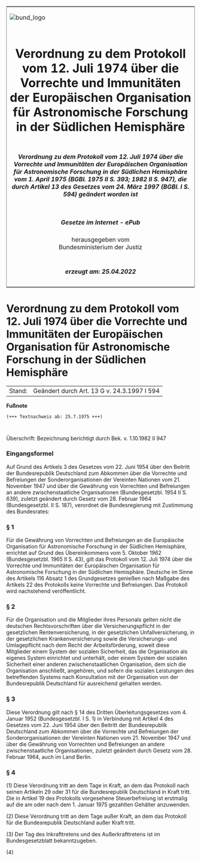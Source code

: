<span id="DECKBLATT.html"></span>

<table border="0" frame="border" width="100%">

<tr valign="top">

<td align="left">

![bund\_logo](BfJ_2021_Web_de_de.gif)

</td>

<td align="right">

 

</td>

</tr>

<tr align="center" valign="middle">

<td colspan="2">

# Verordnung zu dem Protokoll vom 12. Juli 1974 über die Vorrechte und Immunitäten der Europäischen Organisation für Astronomische Forschung in der Südlichen Hemisphäre

</td>

</tr>

<tr align="center" valign="middle">

<td colspan="2">

##### Verordnung zu dem Protokoll vom 12. Juli 1974 über die Vorrechte und Immunitäten der Europäischen Organisation für Astronomische Forschung in der Südlichen Hemisphäre vom 1. April 1975 (BGBl. 1975 II S. 393; 1982 II S. 947), die durch Artikel 13 des Gesetzes vom 24. März 1997 (BGBl. I S. 594) geändert worden ist

</td>

</tr>

<tr align="center" valign="middle">

<td colspan="2">

  
  

##### Gesetze im Internet - ePub  
  
herausgegeben vom  
Bundesministerium der Justiz

</td>

</tr>

<tr align="center" valign="bottom">

<td colspan="2">

  
  

##### erzeugt am: 25.04.2022

</td>

</tr>

</table>

<span id="BJNR203930975.html"></span>

# Verordnung zu dem Protokoll vom 12. Juli 1974 über die Vorrechte und Immunitäten der Europäischen Organisation für Astronomische Forschung in der Südlichen Hemisphäre

<div>

<div class="jnhtml">

|        |                                             |
| ------ | ------------------------------------------- |
| Stand: | Geändert durch Art. 13 G v. 24.3.1997 I 594 |

</div>

</div>

<div>

  
**Fußnote**

<div class="jnhtml">

<div>

<div class="jurAbsatz">

  

``` 
(+++ Textnachweis ab: 25.7.1975 +++)

 
```

Überschrift: Bezeichnung berichtigt durch Bek. v. 1.10.1982 II 947

</div>

</div>

</div>

</div>

<span id="BJNR203930975BJNE000100314.html"></span>

### Eingangsformel  

<div>

<div class="jnhtml">

<div>

<div class="jurAbsatz">

Auf Grund des Artikels 3 des Gesetzes vom 22. Juni 1954 über den
Beitritt der Bundesrepublik Deutschland zum Abkommen über die Vorrechte
und Befreiungen der Sonderorganisationen der Vereinten Nationen vom 21.
November 1947 und über die Gewährung von Vorrechten und Befreiungen an
andere zwischenstaatliche Organisationen (Bundesgesetzbl. 1954 II S.
639), zuletzt geändert durch Gesetz vom 28. Februar 1964
(Bundesgesetzbl. II S. 187), verordnet die Bundesregierung mit
Zustimmung des Bundesrates:

</div>

</div>

</div>

</div>

<span id="BJNR203930975BJNE000200314.html"></span>

### § 1  

<div>

<div class="jnhtml">

<div>

<div class="jurAbsatz">

Für die Gewährung von Vorrechten und Befreiungen an die Europäische
Organisation für Astronomische Forschung in der Südlichen Hemisphäre,
errichtet auf Grund des Übereinkommens vom 5. Oktober 1962
(Bundesgesetzbl. 1965 II S. 43), gilt das Protokoll vom 12. Juli 1974
über die Vorrechte und Immunitäten der Europäischen Organisation für
Astronomische Forschung in der Südlichen Hemisphäre. Deutsche im Sinne
des Artikels 116 Absatz 1 des Grundgesetzes genießen nach Maßgabe des
Artikels 22 des Protokolls keine Vorrechte und Befreiungen. Das
Protokoll wird nachstehend veröffentlicht.

</div>

</div>

</div>

</div>

<span id="BJNR203930975BJNE000301307.html"></span>

### § 2  

<div>

<div class="jnhtml">

<div>

<div class="jurAbsatz">

Für die Organisation und die Mitglieder ihres Personals gelten nicht die
deutschen Rechtsvorschriften über die Versicherungspflicht in der
gesetzlichen Rentenversicherung, in der gesetzlichen Unfallversicherung,
in der gesetzlichen Krankenversicherung sowie die Versicherungs- und
Umlagepflicht nach dem Recht der Arbeitsförderung, soweit diese
Mitglieder einem System der sozialen Sicherheit, das die Organisation
als eigenes System einrichtet und unterhält, oder einem System der
sozialen Sicherheit einer anderen zwischenstaatlichen Organisation, dem
sich die Organisation anschließt, angehören, und sofern die sozialen
Leistungen des betreffenden Systems nach Konsultation mit der
Organisation von der Bundesrepublik Deutschland für ausreichend gehalten
werden.

</div>

</div>

</div>

</div>

<span id="BJNR203930975BJNE000400314.html"></span>

### § 3  

<div>

<div class="jnhtml">

<div>

<div class="jurAbsatz">

Diese Verordnung gilt nach § 14 des Dritten Überleitungsgesetzes vom 4.
Januar 1952 (Bundesgesetzbl. I S. 1) in Verbindung mit Artikel 4 des
Gesetzes vom 22. Juni 1954 über den Beitritt der Bundesrepublik
Deutschland zum Abkommen über die Vorrechte und Befreiungen der
Sonderorganisationen der Vereinten Nationen vom 21. November 1947 und
über die Gewährung von Vorrechten und Befreiungen an andere
zwischenstaatliche Organisationen, zuletzt geändert durch Gesetz vom 28.
Februar 1964, auch im Land Berlin.

</div>

</div>

</div>

</div>

<span id="BJNR203930975BJNE000500314.html"></span>

### § 4  

<div>

<div class="jnhtml">

<div>

<div class="jurAbsatz">

(1) Diese Verordnung tritt an dem Tage in Kraft, an dem das Protokoll
nach seinen Artikeln 29 oder 31 für die Bundesrepublik Deutschland in
Kraft tritt. Die in Artikel 19 des Protokolls vorgesehene
Steuerbefreiung ist erstmalig auf die am oder nach dem 1. Januar 1975
gezahlten Gehälter anzuwenden.

</div>

<div class="jurAbsatz">

(2) Diese Verordnung tritt an dem Tage außer Kraft, an dem das Protokoll
für die Bundesrepublik Deutschland außer Kraft tritt.

</div>

<div class="jurAbsatz">

(3) Der Tag des Inkrafttretens und des Außerkrafttretens ist im
Bundesgesetzblatt bekanntzugeben.

</div>

<div class="jurAbsatz">

(4)

</div>

</div>

</div>

</div>

